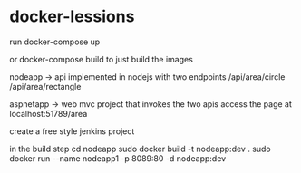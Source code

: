 # docker-lessions


run docker-compose up

or docker-compose build to just build the images

nodeapp -> api implemented in nodejs with two endpoints 
/api/area/circle
/api/area/rectangle

aspnetapp -> web mvc project that invokes the two apis 
access the page at localhost:51789/area


create a free style jenkins project

in the build step
cd nodeapp
sudo docker build -t nodeapp:dev .
sudo docker run --name nodeapp1 -p 8089:80 -d nodeapp:dev 
